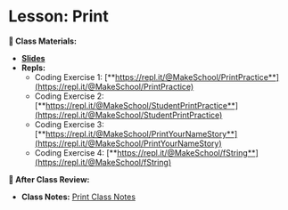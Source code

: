 # Lesson: Print
**📝 Class Materials:**
- [**Slides**](https://docs.google.com/presentation/d/1srR8iLoV_n9Y7ahViGPPhgziEeCvYR8-zpqsvq7yd_8/edit#slide=id.p)
- **Repls:**
	- Coding Exercise 1: [**https://repl.it/@MakeSchool/PrintPractice**](https://repl.it/@MakeSchool/PrintPractice)
	- Coding Exercise 2: [**https://repl.it/@MakeSchool/StudentPrintPractice**](https://repl.it/@MakeSchool/StudentPrintPractice)
	- Coding Exercise 3: [**https://repl.it/@MakeSchool/PrintYourNameStory**](https://repl.it/@MakeSchool/PrintYourNameStory)
	- Coding Exercise 4: [**https://repl.it/@MakeSchool/fString**](https://repl.it/@MakeSchool/fString)

**📖 After Class Review:**
- **Class Notes:** [Print Class Notes](https://docs.google.com/document/d/1DRM8d4thT9tZ9cn4qy8mdVHaJ6XR_LGcm2rDd4TYJG4/)
